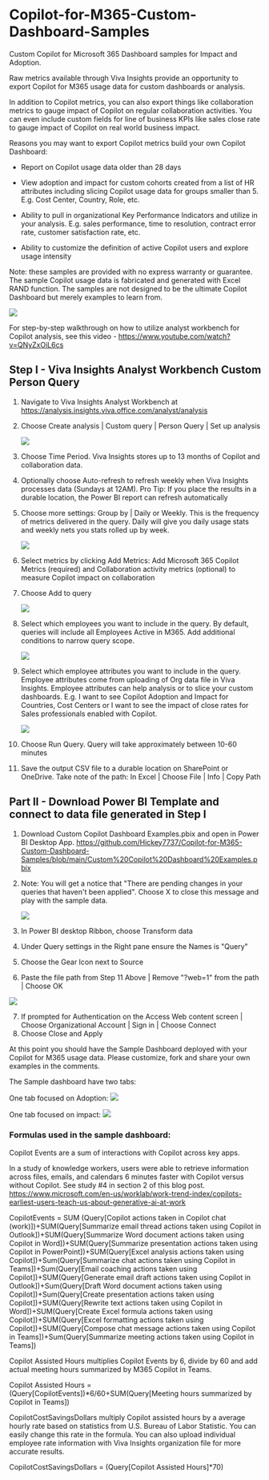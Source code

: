 # Copilot-for-M365-Custom-Dashboard-Samples
Custom Copilot for Microsoft 365 Dashboard samples for Impact and Adoption.

Raw metrics available through Viva Insights provide an opportunity to export Copilot for M365 usage data for custom dashboards or analysis.

In addition to Copilot metrics, you can also export things like collaboration metrics to gauge impact of Copilot on regular collaboration activities.  You can even include custom fields for line of business KPIs like sales close rate to gauge impact of Copilot on real world business impact.

Reasons you may want to export Copilot metrics build your own Copilot Dashboard:

* Report on Copilot usage data older than 28 days

* View adoption and impact for custom cohorts created from a list of HR attributes including slicing Copilot usage data for groups smaller than 5. E.g. Cost Center, Country, Role, etc.

* Ability to pull in organizational Key Performance Indicators and utilize in your analysis.  E.g. sales performance, time to resolution, contract error rate, customer satisfaction rate, etc.

* Ability to customize the definition of active Copilot users and explore usage intensity

Note:  these samples are provided with no express warranty or guarantee.  The sample Copilot usage data is fabricated and generated with Excel RAND function.  The samples are not designed to be the ultimate Copilot Dashboard but merely examples to learn from.

   ![](https://github.com/Hickey7737/Copilot-for-M365-Custom-Dashboard-Samples/blob/main/video.jpg)
   
For step-by-step walkthrough on how to utilize analyst workbench for Copilot analysis, see this video - https://www.youtube.com/watch?v=QNyZxOiL6cs

## Step I - Viva Insights Analyst Workbench Custom Person Query 

1. Navigate to Viva Insights Analyst Workbench at https://analysis.insights.viva.office.com/analyst/analysis
2. Choose Create analysis | Custom query | Person Query | Set up analysis

   ![](https://github.com/Hickey7737/Copilot-for-M365-Custom-Dashboard-Samples/blob/main/createanalysis.jpg)
   
3. Choose Time Period.  Viva Insights stores up to 13 months of Copilot and collaboration data.  
4. Optionally choose Auto-refresh to refresh weekly when Viva Insights processes data (Sundays at 12AM).  Pro Tip: If you place the results in a durable location, the Power BI report can refresh automatically
5. Choose more settings:  Group by | Daily or Weekly.  This is the frequency of metrics delivered in the query.  Daily will give you daily usage stats and weekly nets you stats rolled up by week.

   ![](https://github.com/Hickey7737/Copilot-for-M365-Custom-Dashboard-Samples/blob/main/queryoptions.jpg)
   
6. Select metrics by clicking Add Metrics:  Add Microsoft 365 Copilot Metrics (required) and Collaboration activity metrics (optional) to measure Copilot impact on collaboration
7. Choose Add to query

   ![](https://github.com/Hickey7737/Copilot-for-M365-Custom-Dashboard-Samples/blob/main/select%20metrics.jpg)
    
8. Select which employees you want to include in the query.  By default, queries will include all Employees Active in M365.  Add additional conditions to narrow query scope.

   ![](https://github.com/Hickey7737/Copilot-for-M365-Custom-Dashboard-Samples/blob/main/select%20emps.jpg)

9. Select which employee attributes you want to include in the query.  Employee attributes come from uploading of Org data file in Viva Insights.  Employee attributes can help analysis or to slice your custom dashboards.  E.g. I want to see Copilot Adoption and Impact for Countries, Cost Centers or I want to see the impact of close rates for Sales professionals enabled with Copilot.

   ![](https://github.com/Hickey7737/Copilot-for-M365-Custom-Dashboard-Samples/blob/main/emp%20attribs.jpg)

10. Choose Run Query.  Query will take approximately between 10-60 minutes
11. Save the output CSV file to a durable location on SharePoint or OneDrive.  Take note of the path: In Excel | Choose File | Info | Copy Path 

## Part II - Download Power BI Template and connect to data file generated in Step I

1. Download Custom Copilot Dashboard Examples.pbix and open in Power BI Desktop App.  https://github.com/Hickey7737/Copilot-for-M365-Custom-Dashboard-Samples/blob/main/Custom%20Copilot%20Dashboard%20Examples.pbix
2. Note: You will get a notice that "There are pending changes in your queries that haven't been applied".  Choose X to close this message and play with the sample data.

   ![](https://github.com/Hickey7737/Copilot-for-M365-Custom-Dashboard-Samples/blob/main/Apply%20changes.jpg)

3.	In Power BI desktop Ribbon, choose Transform data
4.	Under Query settings in the Right pane ensure the Names is "Query"
5.	Choose the Gear Icon next to Source
6.	Paste the file path from Step 11 Above | Remove "?web=1" from the path | Choose OK

   ![](https://github.com/Hickey7737/Copilot-for-M365-Custom-Dashboard-Samples/blob/main/data%20source.jpg)
   
7.	If prompted for Authentication on the Access Web content screen | Choose Organizational Account | Sign in | Choose Connect
8.	Choose Close and Apply

At this point you should have the Sample Dashboard deployed with your Copilot for M365 usage data.  Please customize, fork and share your own examples in the comments.

The Sample dashboard have two tabs:

One tab focused on Adoption:
   ![](https://github.com/Hickey7737/Copilot-for-M365-Custom-Dashboard-Samples/blob/main/adoption.jpg)

One tab focused on impact:
   ![](https://github.com/Hickey7737/Copilot-for-M365-Custom-Dashboard-Samples/blob/main/impact.jpg)


### Formulas used in the sample dashboard:

Copilot Events are a sum of interactions with Copilot across key apps.  

In a study of knowledge workers, users were able to retrieve information across files, emails, and calendars 6 minutes faster with Copilot versus without Copilot. See study #4 in section 2 of this blog post. https://www.microsoft.com/en-us/worklab/work-trend-index/copilots-earliest-users-teach-us-about-generative-ai-at-work

CopilotEvents = SUM (Query[Copilot actions taken in Copilot chat (work)])+SUM(Query[Summarize email thread actions taken using Copilot in Outlook])+SUM(Query[Summarize Word document actions taken using Copilot in Word])+SUM(Query[Summarize presentation actions taken using Copilot in PowerPoint])+SUM(Query[Excel analysis actions taken using Copilot])+Sum(Query[Summarize chat actions taken using Copilot in Teams])+Sum(Query[Email coaching actions taken using Copilot])+SUM(Query[Generate email draft actions taken using Copilot in Outlook])+Sum(Query[Draft Word document actions taken using Copilot])+Sum(Query[Create presentation actions taken using Copilot])+SUM(Query[Rewrite text actions taken using Copilot in Word])+SUM(Query[Create Excel formula actions taken using Copilot])+SUM(Query[Excel formatting actions taken using Copilot])+SUM(Query[Compose chat message actions taken using Copilot in Teams])+Sum(Query[Summarize meeting actions taken using Copilot in Teams])

Copilot Assisted Hours multiplies Copilot Events by 6, divide by 60 and add actual meeting hours summarized by M365 Copilot in Teams.

Copilot Assisted Hours = (Query[CopilotEvents])*6/60+SUM(Query[Meeting hours summarized by Copilot in Teams])

CopilotCostSavingsDollars multiply Copilot assisted hours by a average hourly rate based on statistics from U.S. Bureau of Labor Statistic.  You can easily change this rate in the formula.  You can also upload individual employee rate information with Viva Insights organization file for more accurate results.

CopilotCostSavingsDollars = (Query[Copilot Assisted Hours]*70)
